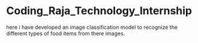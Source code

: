 # Coding_Raja_Technology_Internship
here i have developed an image classification model to recognize the different types of food items from there images.
